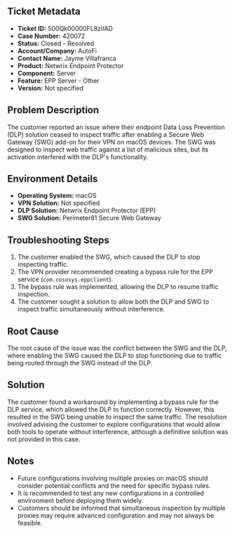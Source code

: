 ## Ticket Metadata
- **Ticket ID:** 500Qk00000FL8ziIAD
- **Case Number:** 420072
- **Status:** Closed - Resolved
- **Account/Company:** AutoFi
- **Contact Name:** Jayme Villafranca
- **Product:** Netwrix Endpoint Protector
- **Component:** Server
- **Feature:** EPP Server - Other
- **Version:** Not specified

## Problem Description
The customer reported an issue where their endpoint Data Loss Prevention (DLP) solution ceased to inspect traffic after enabling a Secure Web Gateway (SWG) add-on for their VPN on macOS devices. The SWG was designed to inspect web traffic against a list of malicious sites, but its activation interfered with the DLP's functionality.

## Environment Details
- **Operating System:** macOS
- **VPN Solution:** Not specified
- **DLP Solution:** Netwrix Endpoint Protector (EPP)
- **SWG Solution:** Perimeter81 Secure Web Gateway

## Troubleshooting Steps
1. The customer enabled the SWG, which caused the DLP to stop inspecting traffic.
2. The VPN provider recommended creating a bypass rule for the EPP service (`com.cososys.eppclient`).
3. The bypass rule was implemented, allowing the DLP to resume traffic inspection.
4. The customer sought a solution to allow both the DLP and SWG to inspect traffic simultaneously without interference.

## Root Cause
The root cause of the issue was the conflict between the SWG and the DLP, where enabling the SWG caused the DLP to stop functioning due to traffic being routed through the SWG instead of the DLP.

## Solution
The customer found a workaround by implementing a bypass rule for the DLP service, which allowed the DLP to function correctly. However, this resulted in the SWG being unable to inspect the same traffic. The resolution involved advising the customer to explore configurations that would allow both tools to operate without interference, although a definitive solution was not provided in this case.

## Notes
- Future configurations involving multiple proxies on macOS should consider potential conflicts and the need for specific bypass rules.
- It is recommended to test any new configurations in a controlled environment before deploying them widely.
- Customers should be informed that simultaneous inspection by multiple proxies may require advanced configuration and may not always be feasible.